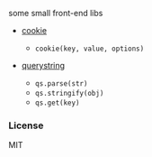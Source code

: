 some small front-end libs

* [cookie](lib/cookie.js)
  - `cookie(key, value, options)`

* [querystring](lib/qs.js)
  - `qs.parse(str)`
  - `qs.stringify(obj)`
  - `qs.get(key)`

### License
MIT
